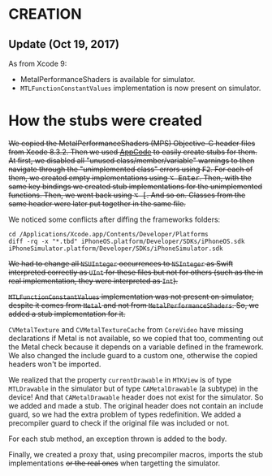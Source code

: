 # CREATION

## Update (Oct 19, 2017)

As from Xcode 9:

* MetalPerformanceShaders is available for simulator.
* `MTLFunctionConstantValues` implementation is now present on simulator.

# How the stubs were created

~~We copied the MetalPerformanceShaders (MPS) Objective-C header files from Xcode 8.3.2. Then we used [AppCode](https://www.jetbrains.com/objc/) to easily create stubs for them. At first, we disabled all "unused class/member/variable" warnings to then navigate through the "unimplemented class" errors using <kbd>F2</kbd>. For each of them, we created empty implementations using <kbd>⌥ Enter</kbd>. Then, with the same key bindings we created stub implementations for the unimplemented functions. Then, we went back using <kbd>⌥ [</kbd>. And so on. Classes from the same header were later put together in the same file.~~

We noticed some conflicts after diffing the frameworks folders:

```shell
cd /Applications/Xcode.app/Contents/Developer/Platforms
diff -rq -x "*.tbd" iPhoneOS.platform/Developer/SDKs/iPhoneOS.sdk iPhoneSimulator.platform/Developer/SDKs/iPhoneSimulator.sdk
```

~~We had to change all `NSUInteger` occurrences to `NSInteger` as Swift interpreted correctly as `UInt` for these files but not for others (such as the in real implementation, they were interpreted as `Int`).~~

~~`MTLFunctionConstantValues` implementation was not present on simulator, despite it comes from `Metal` and not from `MetalPerformanceShaders`. So, we added a stub implementation for it.~~

`CVMetalTexture` and `CVMetalTextureCache` from `CoreVideo` have missing declarations if Metal is not available, so we copied that too, commenting out the Metal check because it depends on a variable defined in the framework. We also changed the include guard to a custom one, otherwise the copied headers won't be imported.

We realized that the property `currentDrawable` in `MTKView` is of type `MTLDrawable` in the simulator but of type `CAMetalDrawable` (a subtype) in the device! And that `CAMetalDrawable` header does not exist for the simulator. So we added and made a stub. The original header does not contain an include guard, so we had the extra problem of types redefinition. We added a precompiler guard to check if the original file was included or not.

For each stub method, an exception thrown is added to the body.

Finally, we created a proxy that, using precompiler macros, imports the stub implementations ~~or the real ones~~ when targetting the simulator.
